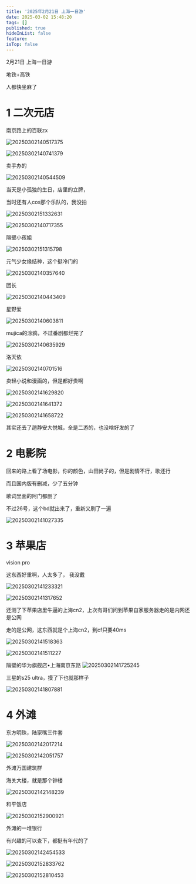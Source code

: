 ```yaml
---
title: '2025年2月21日 上海一日游'
date: 2025-03-02 15:48:20
tags: []
published: true
hideInList: false
feature: 
isTop: false
---
```

2月21日 上海一日游

地铁+高铁

人都快坐麻了

# 1 二次元店

南京路上的百联zx

![20250302140517375](https://s3.qklg.net/img/20250302140517375.webp)

![20250302140741379](https://s3.qklg.net/img/20250302140741379.webp)

卖手办的

![20250302140544509](https://s3.qklg.net/img/20250302140544509.webp)

当天是小孤独的生日，店里的立牌，

当时还有人cos那个乐队的，我没拍

![20250302151332631](https://s3.qklg.net/img/20250302151332631.webp)

![20250302140717355](https://s3.qklg.net/img/20250302140717355.webp)

隔壁小孩姐

![20250302151315798](https://s3.qklg.net/img/20250302151315798.webp)

 元气少女缘结神，这个挺冷门的

![20250302140357640](https://s3.qklg.net/img/20250302140403395.webp)

团长

![20250302140443409](https://s3.qklg.net/img/20250302140443409.webp)

星野爱

![20250302140603811](https://s3.qklg.net/img/20250302140603811.webp)

mujica的涂鸦，不过番剧都烂完了

![20250302140635929](https://s3.qklg.net/img/20250302140635929.webp)

洛天依

![20250302140701516](https://s3.qklg.net/img/20250302140701516.webp)

卖轻小说和漫画的，但是都好贵啊

![20250302141629820](https://s3.qklg.net/img/20250302141629820.webp)

![20250302141641372](https://s3.qklg.net/img/20250302141641372.webp)

![20250302141658722](https://s3.qklg.net/img/20250302141658722.webp)

其实还去了趟静安大悦城，全是二游的，也没啥好发的了

# 2 电影院

回来的路上看了场电影，你的颜色，山田尚子的，但是剧情不行，歌还行

而且国内版有删减，少了五分钟

歌词里面的阿门都删了

不过26号，这个bd就出来了，重新又刷了一遍

![20250302141027335](https://s3.qklg.net/img/20250302141027335.webp)

# 3 苹果店

vision pro

这东西好重啊，人太多了， 我没戴

![20250302141233321](https://s3.qklg.net/img/20250302141233321.webp)

![20250302141317652](https://s3.qklg.net/img/20250302141317652.webp)

还测了下苹果店里牛逼的上海cn2，上次有哥们问到苹果自家服务器走的是内网还是公网

走的是公网，这东西就是个上海cn2，到cf只要40ms

![20250302141518363](https://s3.qklg.net/img/20250302141518363.webp)

![20250302141511227](https://s3.qklg.net/img/20250302141511227.webp)

隔壁的华为旗舰店•上海南京东路
![20250302141725245](https://s3.qklg.net/img/20250302141725245.webp)

三星的s25 ultra，摸了下也就那样子

![20250302141807881](https://s3.qklg.net/img/20250302141807881.webp)



# 4 外滩



东方明珠，陆家嘴三件套

![20250302142017214](https://s3.qklg.net/img/20250302142017214.webp)

![20250302142051757](https://s3.qklg.net/img/20250302142051757.webp)

外滩万国建筑群

海关大楼，就是那个钟楼

![20250302142148239](https://s3.qklg.net/img/20250302142148239.webp)

和平饭店

![20250302152900921](https://s3.qklg.net/img/20250302152900921.webp)

外滩的一堆银行

有兴趣的可以查下，都挺有年代的了



![20250302142454533](https://s3.qklg.net/img/20250302142454533.webp)



![20250302152833762](https://s3.qklg.net/img/20250302152833762.webp)

![20250302152810453](https://s3.qklg.net/img/20250302152810453.webp)